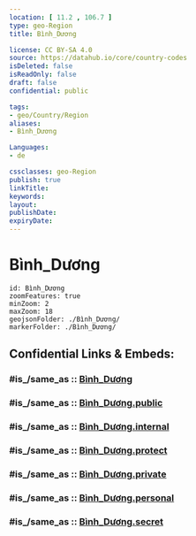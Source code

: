 ```yaml
---
location: [ 11.2 , 106.7 ] 
type: geo-Region
title: Bình_Dương

license: CC BY-SA 4.0
source: https://datahub.io/core/country-codes
isDeleted: false
isReadOnly: false
draft: false
confidential: public

tags:
- geo/Country/Region
aliases:
- Bình_Dương

Languages:
- de

cssclasses: geo-Region
publish: true
linkTitle: 
keywords: 
layout: 
publishDate: 
expiryDate: 
---
```


# Bình_Dương

```leaflet
id: Bình_Dương
zoomFeatures: true 
minZoom: 2 
maxZoom: 18
geojsonFolder: ./Bình_Dương/
markerFolder: ./Bình_Dương/
```


## Confidential Links & Embeds: 

### #is_/same_as :: [Bình_Dương](/_Standards/Earth/Continent/Asia/Asia~South~East/Vietnam/Provinces~Vietnam/Bình_Dương.md) 

### #is_/same_as :: [Bình_Dương.public](/_public/Earth/Continent/Asia/Asia~South~East/Vietnam/Provinces~Vietnam/Bình_Dương.public.md) 

### #is_/same_as :: [Bình_Dương.internal](/_internal/Earth/Continent/Asia/Asia~South~East/Vietnam/Provinces~Vietnam/Bình_Dương.internal.md) 

### #is_/same_as :: [Bình_Dương.protect](/_protect/Earth/Continent/Asia/Asia~South~East/Vietnam/Provinces~Vietnam/Bình_Dương.protect.md) 

### #is_/same_as :: [Bình_Dương.private](/_private/Earth/Continent/Asia/Asia~South~East/Vietnam/Provinces~Vietnam/Bình_Dương.private.md) 

### #is_/same_as :: [Bình_Dương.personal](/_personal/Earth/Continent/Asia/Asia~South~East/Vietnam/Provinces~Vietnam/Bình_Dương.personal.md) 

### #is_/same_as :: [Bình_Dương.secret](/_secret/Earth/Continent/Asia/Asia~South~East/Vietnam/Provinces~Vietnam/Bình_Dương.secret.md)

